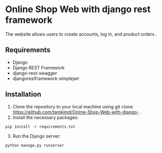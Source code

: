 # Online Shop Web with django rest framework
The website allows users to create accounts, log in, and product orders .
## Requirements
- Django
- Django REST Framework
- django-rest-swagger
- djangorestframework-simplejwt
## Installation

1. Clone the repository to your local machine using git clone https://github.com/tamkimd/Online-Shop-Web-with-django- .
2. Install the necessary packages:
<pre><code class="cmd">pip install -r requirements.txt</pre></code>

3. Run the Django server:

<pre><code class="cmd">python manage.py runserver</pre></code>

